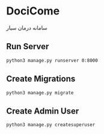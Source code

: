 # DociCome

سامانه درمان سیار

## Run Server
    python3 manage.py runserver 0:8000

## Create Migrations
    python3 manage.py migrate

## Create Admin User
    python3 manage.py createsuperuser